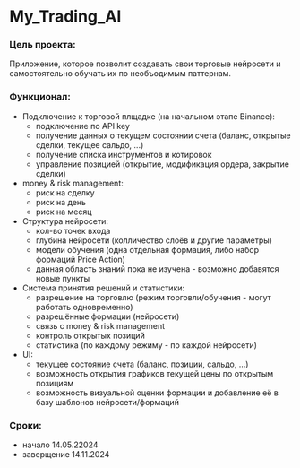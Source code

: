 # My_Trading_AI

### Цель проекта: 

Приложение, которое позволит создавать свои торговые нейросети и самостоятельно обучать их по необъодимым паттернам.

### Функционал:

- Подключение к торговой плщадке (на начальном этапе Binance):
	- подключение по API key
	- получение данных о текущем состоянии счета (баланс, открытые сделки, текущее сальдо, ...)
	- получение списка инструментов и котировок
	- управление позицией (открытие, модификация ордера, закрытие сделки)
- money & risk management:
	- риск на сделку
	- риск на день 
	- риск на месяц
- Структура нейросети:
	- кол-во точек входа
	- глубина нейросети (колличество слоёв и другие параметры)
	- модели обучения (одна отдельная формация, либо набор формаций Price Action)
	- данная область знаний пока не изучена - возможно добавятся новые пункты
- Система принятия решений и статистики:
	- разрешение на торговлю (режим торговли/обучения - могут работать одновременно)
	- разрешённые формации (нейросети)
	- связь с money & risk management
	- контроль открытых позиций
	- статистика (по каждому режиму - по каждой нейросети)
- UI:
	- текущее состояние счета (баланс, позиции, сальдо, ...)
    - возможность открытия графиков текущей цены по открытым позициям
	- возможность визуальной оценки формации и добавление её в базу шаблонов нейросети/формаций

### Сроки:

- начало 14.05.22024
- заверщение 14.11.2024

